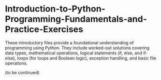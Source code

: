 # Introduction-to-Python-Programming-Fundamentals-and-Practice-Exercises

These introductory files provide a foundational understanding of programming using Python. They include worked-out solutions covering data types, mathematical operations, logical statements (if, else, and if-else), loops (for loops and Boolean logic), exception handling, and basic file operations.

(to be continued) 
